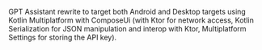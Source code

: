 GPT Assistant rewrite to target both Android and Desktop targets using Kotlin Multiplatform with ComposeUi (with Ktor for network access, Kotlin Serialization for JSON manipulation and interop with Ktor, Multiplatform Settings for storing the API key).
